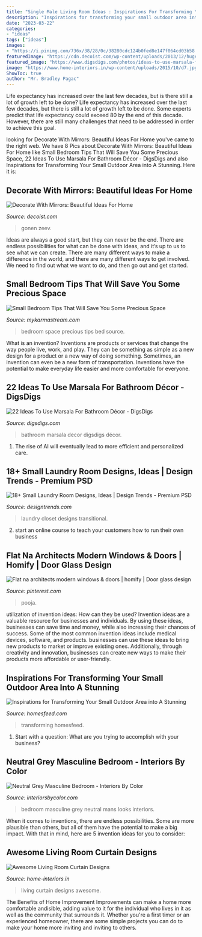 ```yaml
---
title: "Single Male Living Room Ideas : Inspirations For Transforming Your Small Outdoor Area Into A Stunning"
description: "Inspirations for transforming your small outdoor area into a stunning"
date: "2023-03-22"
categories:
- "ideas"
tags: ["ideas"]
images:
- "https://i.pinimg.com/736x/38/28/0c/38280cdc124b0fed8e147f064cd03b58.jpg"
featuredImage: "https://cdn.decoist.com/wp-content/uploads/2013/12/huge-floor-to-ceiling-mirror.jpg"
featured_image: "https://www.digsdigs.com/photos/ideas-to-use-marsala-for-bathroom-decor-25.jpg"
image: "https://www.home-interiors.in/wp-content/uploads/2015/10/d7.jpg"
ShowToc: true
author: "Mr. Bradley Pagac"
---
```



Life expectancy has increased over the last few decades, but is there still a lot of growth left to be done?
Life expectancy has increased over the last few decades, but there is still a lot of growth left to be done. Some experts predict that life expectancy could exceed 80 by the end of this decade. However, there are still many challenges that need to be addressed in order to achieve this goal.

	

		
looking for Decorate With Mirrors: Beautiful Ideas For Home you've came to the right web. We have 8 Pics about Decorate With Mirrors: Beautiful Ideas For Home like Small Bedroom Tips That Will Save You Some Precious Space, 22 Ideas To Use Marsala For Bathroom Décor - DigsDigs and also Inspirations for Transforming Your Small Outdoor Area into A Stunning. Here it is:
		
    
## Decorate With Mirrors: Beautiful Ideas For Home

<img loading=lazy src="https://cdn.decoist.com/wp-content/uploads/2013/12/huge-floor-to-ceiling-mirror.jpg" onerror="this.onerror=null;this.src='https://tse2.mm.bing.net/th?id=OIP.mDLixYMkhe-bbRj9WWY_mQHaLH&amp;pid=15.1';" alt="Decorate With Mirrors: Beautiful Ideas For Home">

_Source: decoist.com_

>gonen zeev. 

	

Ideas are always a good start, but they can never be the end. There are endless possibilities for what can be done with ideas, and it’s up to us to see what we can create. There are many different ways to make a difference in the world, and there are many different ways to get involved. We need to find out what we want to do, and then go out and get started.

    
## Small Bedroom Tips That Will Save You Some Precious Space

<img loading=lazy src="https://mykarmastream.com/wp-content/uploads/2017/06/small-bedroom-bed-9.jpg" onerror="this.onerror=null;this.src='https://tse2.mm.bing.net/th?id=OIP.YJ4uaHlxmlpbviDCbOlTwwHaLH&amp;pid=15.1';" alt="Small Bedroom Tips That Will Save You Some Precious Space">

_Source: mykarmastream.com_

>bedroom space precious tips bed source. 

	

What is an invention?
Inventions are products or services that change the way people live, work, and play. They can be something as simple as a new design for a product or a new way of doing something. Sometimes, an invention can even be a new form of transportation. Inventions have the potential to make everyday life easier and more comfortable for everyone.

    
## 22 Ideas To Use Marsala For Bathroom Décor - DigsDigs

<img loading=lazy src="https://www.digsdigs.com/photos/ideas-to-use-marsala-for-bathroom-decor-25.jpg" onerror="this.onerror=null;this.src='https://tse4.mm.bing.net/th?id=OIP.BeBPel4U2eWaZP6pocKGcQHaJ2&amp;pid=15.1';" alt="22 Ideas To Use Marsala For Bathroom Décor - DigsDigs">

_Source: digsdigs.com_

>bathroom marsala decor digsdigs décor. 

	

1. The rise of AI will eventually lead to more efficient and personalized care. 

    
## 18+ Small Laundry Room Designs, Ideas | Design Trends - Premium PSD

<img loading=lazy src="https://images.designtrends.com/wp-content/uploads/2016/10/04201353/Transitional-Laundry-Closet-Design-.jpeg" onerror="this.onerror=null;this.src='https://tse2.mm.bing.net/th?id=OIP.URYlhH4CUJbH_WGV4W22_QHaLH&amp;pid=15.1';" alt="18+ Small Laundry Room Designs, Ideas | Design Trends - Premium PSD">

_Source: designtrends.com_

>laundry closet designs transitional. 

	

2. start an online course to teach your customers how to run their own business 

    
## Flat Na Architects Modern Windows &amp; Doors | Homify | Door Glass Design

<img loading=lazy src="https://i.pinimg.com/736x/38/28/0c/38280cdc124b0fed8e147f064cd03b58.jpg" onerror="this.onerror=null;this.src='https://tse3.mm.bing.net/th?id=OIP.BcI-Rs9waj5W5KA82EL-0wHaLG&amp;pid=15.1';" alt="Flat na architects modern windows &amp; doors | homify | Door glass design">

_Source: pinterest.com_

>pooja. 

	

utilization of invention ideas: How can they be used?
Invention ideas are a valuable resource for businesses and individuals. By using these ideas, businesses can save time and money, while also increasing their chances of success. Some of the most common invention ideas include medical devices, software, and products. businesses can use these ideas to bring new products to market or improve existing ones. Additionally, through creativity and innovation, businesses can create new ways to make their products more affordable or user-friendly.

    
## Inspirations For Transforming Your Small Outdoor Area Into A Stunning

<img loading=lazy src="http://homesfeed.com/wp-content/uploads/2019/12/small-patio-dominated-by-white-modern-gray-outdoor-sofa-gray-runner-white-walls-with-potted-greenery.jpg" onerror="this.onerror=null;this.src='https://tse4.mm.bing.net/th?id=OIP.GgsFg8xsH_8pcN8LAoZPgQHaJ-&amp;pid=15.1';" alt="Inspirations for Transforming Your Small Outdoor Area into A Stunning">

_Source: homesfeed.com_

>transforming homesfeed. 

	

1. Start with a question: What are you trying to accomplish with your business?

    
## Neutral Grey Masculine Bedroom - Interiors By Color

<img loading=lazy src="https://www.interiorsbycolor.com/wp-content/uploads/2014/01/mid-grey-mans-bedroom.jpg" onerror="this.onerror=null;this.src='https://tse3.mm.bing.net/th?id=OIP.s8d6-NBIknWWuvzm0v82awHaLH&amp;pid=15.1';" alt="Neutral Grey Masculine Bedroom - Interiors By Color">

_Source: interiorsbycolor.com_

>bedroom masculine grey neutral mans looks interiors. 

	

When it comes to inventions, there are endless possibilities. Some are more plausible than others, but all of them have the potential to make a big impact. With that in mind, here are 5 invention ideas for you to consider: 

    
## Awesome Living Room Curtain Designs

<img loading=lazy src="https://www.home-interiors.in/wp-content/uploads/2015/10/d7.jpg" onerror="this.onerror=null;this.src='https://tse3.mm.bing.net/th?id=OIP.r-OBUGNDN-42QI72Yio97AHaHa&amp;pid=15.1';" alt="Awesome Living Room Curtain Designs">

_Source: home-interiors.in_

>living curtain designs awesome. 

	

The Benefits of Home Improvement
Improvements can make a home more comfortable andisible, adding value to it for the individual who lives in it as well as the community that surrounds it. Whether you're a first timer or an experienced homeowner, there are some simple projects you can do to make your home more inviting and inviting to others.

